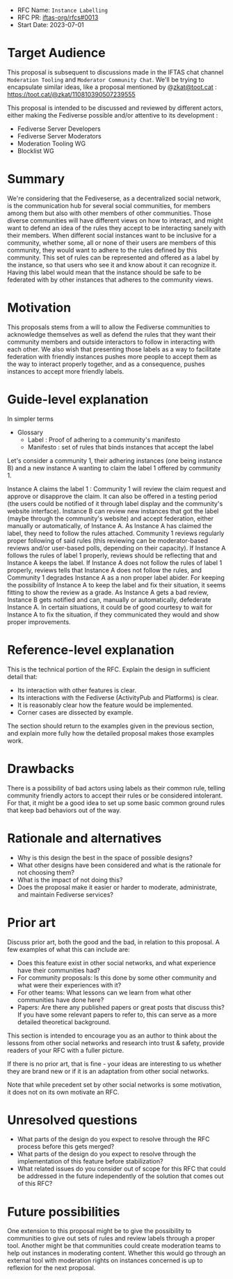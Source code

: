 - RFC Name: `Instance Labelling`
- RFC PR: [iftas-org/rfcs#0013](https://github.com/iftas-org/rfcs/pull/13)
- Start Date: 2023-07-01

# Target Audience

[target-audience]: #target-audience

This proposal is subsequent to discussions made in the IFTAS chat channel `Moderation Tooling` and `Moderator Community Chat`.
We'll be trying to encapsulate similar ideas, like a proposal mentioned by @zkat@toot.cat : https://toot.cat/@zkat/110810390507239555

This proposal is intended to be discussed and reviewed by different actors, either making the Fediverse possible and/or attentive to its development :
- Fediverse Server Developers
- Fediverse Server Moderators
- Moderation Tooling WG
- Blocklist WG

# Summary

[summary]: #summary

We're considering that the Fediveserse, as a decentralized social network, is the communication hub for several social communities, for members among them but also with other members of other communities.
Those diverse communities will have different views on how to interact, and might want to defend an idea of the rules they accept to be interacting sanely with their members.
When different social instances want to be inclusive for a community, whether some, all or none of their users are members of this community, they would want to adhere to the rules defined by this community.
This set of rules can be represented and offered as a label by the instance, so that users who see it and know about it can recognize it.
Having this label would mean that the instance should be safe to be federated with by other instances that adheres to the community views.

# Motivation

[motivation]: #motivation

This proposals stems from a will to allow the Fediverse communities to acknowledge themselves as well as defend the rules that they want their community members and outside interactors to follow in interacting with each other.
We also wish that presenting those labels as a way to facilitate federation with friendly instances pushes more people to accept them as the way to interact properly together, and as a consequence, pushes instances to accept more friendly labels.

# Guide-level explanation

[guide-level-explanation]: #guide-level-explanation

In simpler terms

- Glossary
  - Label : Proof of adhering to a community's manifesto
  - Manifesto : set of rules that binds instances that accept the label

Let's consider a community 1, their adhering instances (one being instance B) and a new instance A wanting to claim the label 1 offered by community 1.

Instance A claims the label 1 :
Community 1 will review the claim request and approve or disapprove the claim. It can also be offered in a testing period (the users could be notified of it through label display and the community's website interface).
Instance B can review new instances that got the label (maybe through the community's website) and accept federation, either manually or automatically, of Instance A.
As Instance A has claimed the label, they need to follow the rules attached. Community 1 reviews regularly proper following of said rules (this reviewing can be moderator-based reviews and/or user-based polls, depending on their capacity).
If Instance A follows the rules of label 1 properly, reviews should be reflecting that and Instance A keeps the label.
If Instance A does not follow the rules of label 1 properly, reviews tells that Instance A does not follow the rules, and Community 1 degrades Instance A as a non proper label abider.
For keeping the possibility of Instance A to keep the label and fix their situation, it seems fitting to show the review as a grade.
As Instance A gets a bad review, Instance B gets notified and can, manually or automatically, defederate Instance A. In certain situations, it could be of good courtesy to wait for Instance A to fix the situation, if they communicated they would and show proper improvements.

# Reference-level explanation

[reference-level-explanation]: #reference-level-explanation

This is the technical portion of the RFC. Explain the design in sufficient detail that:

- Its interaction with other features is clear.
- Its interactions with the Fediverse (ActivityPub and Platforms) is clear.
- It is reasonably clear how the feature would be implemented.
- Corner cases are dissected by example.

The section should return to the examples given in the previous section, and explain more fully how the detailed proposal makes those examples work.

# Drawbacks

[drawbacks]: #drawbacks

There is a possibility of bad actors using labels as their common rule, telling community friendly actors to accept their rules or be considered intolerant.
For that, it might be a good idea to set up some basic common ground rules that keep bad behaviors out of the way.

# Rationale and alternatives

[rationale-and-alternatives]: #rationale-and-alternatives

- Why is this design the best in the space of possible designs?
- What other designs have been considered and what is the rationale for not choosing them?
- What is the impact of not doing this?
- Does the proposal make it easier or harder to moderate, administrate, and maintain Fediverse services?

# Prior art

[prior-art]: #prior-art

Discuss prior art, both the good and the bad, in relation to this proposal.
A few examples of what this can include are:

- Does this feature exist in other social networks, and what experience have their communities had?
- For community proposals: Is this done by some other community and what were their experiences with it?
- For other teams: What lessons can we learn from what other communities have done here?
- Papers: Are there any published papers or great posts that discuss this? If you have some relevant papers to refer to, this can serve as a more detailed theoretical background.

This section is intended to encourage you as an author to think about the lessons from other social networks and research into trust & safety, provide readers of your RFC with a fuller picture.

If there is no prior art, that is fine - your ideas are interesting to us whether they are brand new or if it is an adaptation from other social networks.

Note that while precedent set by other social networks is some motivation, it does not on its own motivate an RFC.

# Unresolved questions

[unresolved-questions]: #unresolved-questions

- What parts of the design do you expect to resolve through the RFC process before this gets merged?
- What parts of the design do you expect to resolve through the implementation of this feature before stabilization?
- What related issues do you consider out of scope for this RFC that could be addressed in the future independently of the solution that comes out of this RFC?

# Future possibilities

[future-possibilities]: #future-possibilities

One extension to this proposal might be to give the possibility to communities to give out sets of rules and review labels through a proper tool.
Another might be that communities could create moderation teams to help out instances in moderating content. Whether this would go through an external tool with moderation rights on instances concerned is up to reflexion for the next proposal.
